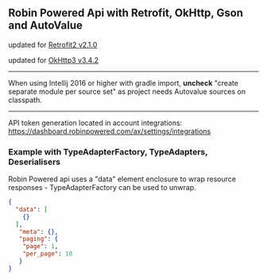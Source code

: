 ## Robin Powered Api with Retrofit, OkHttp, Gson and AutoValue

updated for [Retrofit2 v2.1.0](https://github.com/square/retrofit)

updated for [OkHttp3 v3.4.2](https://github.com/square/okhttp)

---

When using Intellij 2016 or higher with gradle import, **uncheck** "create separate module per source set" as project needs Autovalue sources on classpath.

---

API token generation located in account integrations: https://dashboard.robinpowered.com/ax/settings/integrations

### Example with TypeAdapterFactory, TypeAdapters, Deserialisers

Robin Powered api uses a "data" element enclosure to wrap resource responses - TypeAdapterFactory can be used to unwrap.

~~~json
{
  "data": [
    {}
  ],
   "meta": {},
   "paging": {
    "page": 1,
    "per_page": 10
   }
}